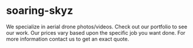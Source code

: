 # soaring-skyz
We specialize in aerial drone photos/videos. Check out our portfolio to see our work. Our prices vary based upon the specific job you want done. For more information contact us to get an exact quote.
